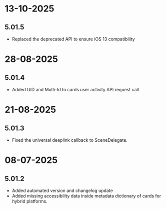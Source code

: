 # 13-10-2025

## 5.01.5

- Replaced the deprecated API to ensure iOS 13 compatibility

# 28-08-2025

## 5.01.4
- Added UID and Multi-Id to cards user activity API request call

# 21-08-2025

## 5.01.3

- Fixed the universal deeplink callback to SceneDelegate.

# 08-07-2025

## 5.01.2

- Added automated version and changelog update
- Added missing accessibility data inside metadata dictionary of cards for hybrid platforms.


